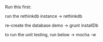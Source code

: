 Run this first:

run the rethinkdb instance
-> rethinkdb

re-create the database demo
-> grunt installDb

to run the unit testing, run below
-> mocha -w


